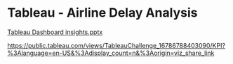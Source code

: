 # Tableau - Airline Delay Analysis
[Tableau Dashboard insights.pptx](https://github.com/ShreJo2598/Tableau/files/12501012/Tableau.Dashboard.insights.pptx)



https://public.tableau.com/views/TableauChallenge_16786788403090/KPI?%3Alanguage=en-US&%3Adisplay_count=n&%3Aorigin=viz_share_link
